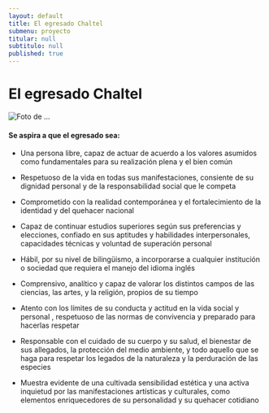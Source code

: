 ```yaml
---
layout: default
title: El egresado Chaltel
submenu: proyecto
titular: null
subtitulo: null
published: true
---
```


# El egresado Chaltel

![Foto de ...](http://placeimg.com/720/300/arch)


#### Se aspira a que el egresado sea: 


- Una persona libre, capaz de actuar de acuerdo a los valores asumidos como fundamentales para su realización plena y el bien común 

- Respetuoso de la vida en todas sus manifestaciones,  consiente de su dignidad personal y de la responsabilidad social que le competa

- Comprometido con la realidad contemporánea y  el fortalecimiento de la identidad y del quehacer nacional

- Capaz de continuar estudios superiores según sus preferencias y elecciones, confiado en  sus aptitudes y habilidades interpersonales, capacidades técnicas y voluntad de superación personal

- Hábil, por su nivel de bilingüismo, a incorporarse a cualquier institución o sociedad que requiera el manejo del idioma inglés

- Comprensivo, analítico y capaz de valorar los distintos campos de las ciencias, las artes, y la religión, propios de su tiempo

- Atento con  los límites de su conducta y actitud en la vida social y personal , respetuoso de las normas de convivencia y preparado para hacerlas respetar

- Responsable con el cuidado de su cuerpo y su salud, el bienestar de sus allegados, la protección del medio ambiente, y todo aquello que se haga para respetar los legados de la naturaleza y la perduración de las especies

- Muestra  evidente de una cultivada sensibilidad estética y una activa inquietud por las manifestaciones artísticas y culturales, como elementos enriquecedores de su personalidad y su quehacer cotidiano